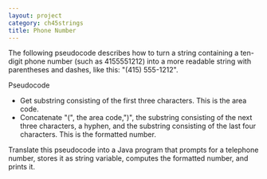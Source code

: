 ```yaml
---
layout: project
category: ch45strings
title: Phone Number
---
```

The following pseudocode describes how to turn a string containing a ten-digit phone number (such as 4155551212) into a more readable string with parentheses and dashes, like this: "(415) 555-1212".

Pseudocode
  - Get substring consisting of the first three characters. This is the area code.
  - Concatenate "(", the area code,")", the substring consisting of the next three characters, a hyphen, and the substring consisting of the last four characters. This is the formatted number.

Translate this pseudocode into a Java program that prompts for a telephone number, stores it as string variable, computes the formatted number, and prints it.
